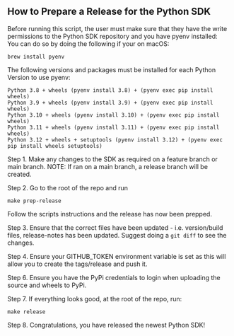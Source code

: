 ## How to Prepare a Release for the Python SDK

Before running this script, the user must make sure that they have the write permissions to the Python SDK repository and you have pyenv installed: You can do so by doing the following if your on macOS:

```
brew install pyenv
```

The following versions and packages must be installed for each Python Version to use pyenv:
```
Python 3.8 + wheels (pyenv install 3.8) + (pyenv exec pip install wheels)
Python 3.9 + wheels (pyenv install 3.9) + (pyenv exec pip install wheels)
Python 3.10 + wheels (pyenv install 3.10) + (pyenv exec pip install wheels)
Python 3.11 + wheels (pyenv install 3.11) + (pyenv exec pip install wheels)
Python 3.12 + wheels + setuptools (pyenv install 3.12) + (pyenv exec pip install wheels setuptools)
```

Step 1. Make any changes to the SDK as required on a feature branch or main branch.
NOTE: If ran on a main branch, a release branch will be created.

Step 2. Go to the root of the repo and run 
```
make prep-release
```
Follow the scripts instructions and the release has now been prepped.

Step 3. Ensure that the correct files have been updated - i.e. version/build files, release-notes has been updated. Suggest doing a `git diff` to see the changes.

Step 4. Ensure your GITHUB_TOKEN environment variable is set as this will allow you to create the tags/release and push it.

Step 6. Ensure you have the PyPi credentials to login when uploading the source and wheels to PyPi.

Step 7. If everything looks good, at the root of the repo, run:
```
make release
```
Step 8. Congratulations, you have released the newest Python SDK!